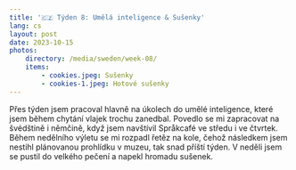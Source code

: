 ```yaml
---
title: '🇨🇿 Týden 8: Umělá inteligence & Sušenky'
lang: cs
layout: post
date: 2023-10-15
photos:
    directory: /media/sweden/week-08/
    items:
        - cookies.jpeg: Sušenky
        - cookies-1.jpeg: Hotové sušenky
---
```


Přes týden jsem pracoval hlavně na úkolech do umělé inteligence, které jsem během chytání vlajek trochu zanedbal. Povedlo se mi zapracovat na švédštině i němčině, když jsem navštívil Språkcafé ve středu i ve čtvrtek. Během nedělního výletu se mi rozpadl řetěz na kole, čehož následkem jsem nestihl plánovanou prohlídku v muzeu, tak snad příští týden. V neděli jsem se pustil do velkého pečení a napekl hromadu sušenek.
